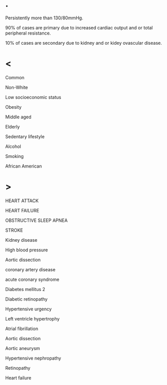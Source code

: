 # .

Persistently more than 130/80mmHg.

90% of cases are primary due to increased cardiac output and or total peripheral resistance.

10% of cases are secondary due to kidney and or kidey ovascular disease.

# <

Common

Non-White

Low socioeconomic status

Obesity

Middle aged

Elderly

Sedentary lifestyle

Alcohol

Smoking

African American

# >

HEART ATTACK

HEART FAILURE

OBSTRUCTIVE SLEEP APNEA

STROKE

Kidney disease

High blood pressure

Aortic dissection

coronary artery disease

acute coronary syndrome

Diabetes mellitus 2

Diabetic retinopathy

Hypertensive urgency

Left ventricle hypertrophy

Atrial fibrillation

Aortic dissection

Aortic aneurysm

Hypertensive nephropathy

Retinopathy

Heart failure
